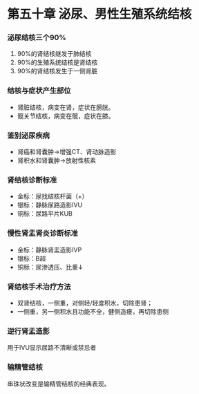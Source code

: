 # 第五十章 泌尿、男性生殖系统结核

### 泌尿结核三个90%

1. 90%的肾结核继发于肺结核
2. 90%的生殖系统结核是肾结核
3. 90%的肾结核发生于一侧肾脏

### 结核与症状产生部位

- 肾脏结核，病变在肾，症状在膀胱。
- 髋关节结核，病变在髋，症状在膝。

### 鉴别泌尿疾病

- 肾癌和肾囊肿→增强CT、肾动脉造影
- 肾积水和肾囊肿→放射性核素

### 肾结核诊断标准

- 金标：尿找结核杆菌（+）
- 银标：静脉尿路造影IVU
- 铜标：尿路平片KUB

### 慢性肾盂肾炎诊断标准

- 金标：静脉肾盂造影IVP
- 银标：B超
- 铜标：尿渗透压、比重↓

### 肾结核手术治疗方法

- 双肾结核，一侧重，对侧轻/轻度积水，切除患肾；
- 一侧重，另一侧积水且功能不全，健侧造瘘，再切除患侧

### 逆行肾盂造影

用于IVU显示尿路不清晰或禁忌者

### 输精管结核

串珠状改变是输精管结核的经典表现。
